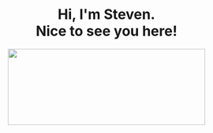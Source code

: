 <h1 align=center>Hi, I'm Steven.<br>Nice to see you here!</h1>
<p align=center>
  <kbd><img width=400 src="https://github-readme-stats.vercel.app/api?username=danhnpc&bg_color=00000000&text_color=58a6ff&hide_border=true&disable_animations=true&include_all_commits=true%22%3E"
    <img height=155 width=400 src="https://github-readme-stats.vercel.app/api/top-langs/?username=danhnpc&layout=compact&langs_count=10&bg_color=00000000&text_color=58a6ff&hide_border=true&disable_animations=true&card_width=485&line_height=35" /></kbd>
</p>